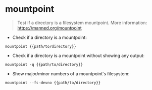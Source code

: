 # mountpoint

> Test if a directory is a filesystem mountpoint.
> More information: <https://manned.org/mountpoint>

- Check if a directory is a mountpoint:

`mountpoint {{path/to/directory}}`

- Check if a directory is a mountpoint without showing any output:

`mountpoint -q {{path/to/directory}}`

- Show major/minor numbers of a mountpoint's filesystem:

`mountpoint --fs-devno {{path/to/directory}}`
